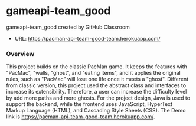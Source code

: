 # gameapi-team_good
gameapi-team_good created by GitHub Classroom

- URL: https://pacman-api-team-good-team.herokuapp.com/

### Overview

This project builds on the classic PacMan game. 
It keeps the features with "PacMac", "walls, "ghost", and "eating items", and it applies the original rules,
such as "PacMac" will lose one life once it meets a "ghost". 
Different from classic version, this project used the abstract class and interfaces to increase its extensibility. 
Therefore, a user can increase the difficulty level by add more paths and more ghosts. 
For the project design, Java is used to support the backend, while the frontend uses JavaScript, 
HyperText Markup Language (HTML), and Cascading Style Sheets (CSS). 
The Demo link is https://pacman-api-team-good-team.herokuapp.com/. 
